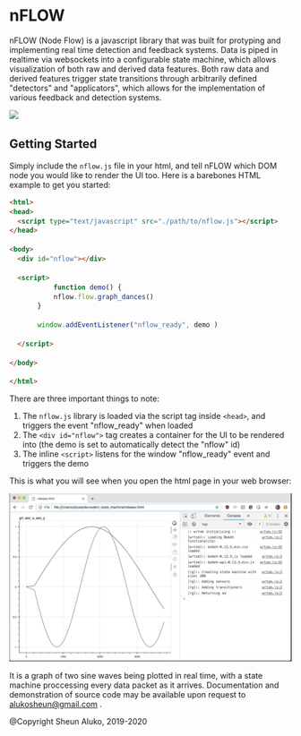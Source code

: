 # nFLOW

nFLOW (Node Flow) is a javascript library that was built for protyping and implementing real time detection and feedback systems. Data is piped in realtime via websockets into a configurable state machine, which allows visualization of both raw and derived data features. Both raw data and derived features trigger state transitions through arbitrarily defined "detectors" and "applicators", which allows for the implementation of various feedback and detection systems. 

![](wrtsm.gif)

## Getting Started 

Simply include the `nflow.js` file in your html, and tell nFLOW which DOM node you would like to render the UI too. Here is a barebones HTML example to get you started: 
```html
<html>
<head>
  <script type="text/javascript" src="./path/to/nflow.js"></script>
</head>

<body>
  <div id="nflow"></div>
  
  <script> 
           function demo() { 
	       nflow.flow.graph_dances() 
	   } 

  	   window.addEventListener("nflow_ready", demo ) 
  
  </script> 

</body>

</html>
```

There are three important things to note: 
1. The `nflow.js` library is loaded via the script tag inside `<head>`, and triggers the event "nflow_ready" when loaded
2. The `<div id="nflow">` tag creates a container for the UI to be rendered into (the demo is set to automatically detect the "nflow" id)
3. The inline `<script>` listens for the window "nflow_ready" event and triggers the demo 

This is what you will see when you open the html page in your web browser: 

![](wrtsm_2.gif)

It is a graph of two sine waves being plotted in real time, with a state machine proccessing every data packet as it arrives. Documentation and demonstration of source code may be available upon request to alukosheun@gmail.com . 

@Copyright Sheun Aluko, 2019-2020